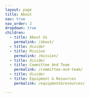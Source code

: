 ```yaml
---
layout: page
title: About
nav: true
nav_order: 2
dropdown: true
children:
  - title: About Us
    permalink: /about/
  - title: divider
  - title: Mission
    permalink: /mission/
  - title: divider
  - title: Committee And Team
    permalink: /committee-and-team/
  - title: divider
  - title: Equipment & Resources
    permalink: /equipment&resources/

---
```

